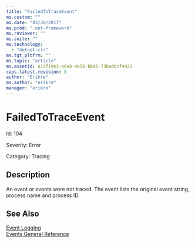 ```yaml
---
title: "FailedToTraceEvent"
ms.custom: ""
ms.date: "03/30/2017"
ms.prod: ".net-framework"
ms.reviewer: ""
ms.suite: ""
ms.technology: 
  - "dotnet-clr"
ms.tgt_pltfrm: ""
ms.topic: "article"
ms.assetid: a13f19e3-a6e0-4e58-bb45-73bed6cf4421
caps.latest.revision: 8
author: "Erikre"
ms.author: "erikre"
manager: "erikre"
---
```

# FailedToTraceEvent
Id: 104  
  
 Severity: Error  
  
 Category: Tracing  
  
## Description  
 An event or events were not traced. The event lists the original event string, process name and process ID.  
  
## See Also  
 [Event Logging](../../../../../docs/framework/wcf/diagnostics/event-logging/index.md)   
 [Events General Reference](../../../../../docs/framework/wcf/diagnostics/event-logging/events-general-reference.md)
